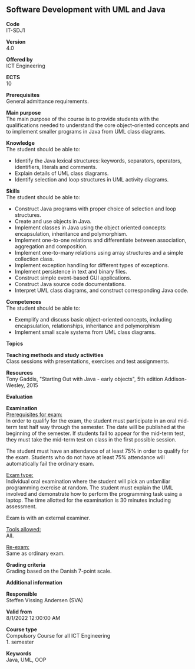 <h2>Software Development with UML and Java</h2>
<b>Code</b><br>
IT-SDJ1

<b>Version</b><br>
4.0

<b>Offered by</b><br>
ICT Engineering

<b>ECTS</b><br>
10

<b>Prerequisites</b><br>
General admittance requirements.

<b>Main purpose</b><br>
The main purpose of the course is to provide students with the qualifications needed to understand the core object-oriented concepts and to implement smaller programs in Java from UML class diagrams.

<b>Knowledge</b><br>
The student should be able to:
- Identify the Java lexical structures: keywords, separators, operators, identifiers, literals and comments.
- Explain details of UML class diagrams.
- Identify selection and loop structures in UML activity diagrams.

<b>Skills</b><br>
The student should be able to:

- Construct Java programs with proper choice of selection and loop structures.
- Create and use objects in Java.
- Implement classes in Java using the object oriented concepts: encapsulation, inheritance and polymorphism.
- Implement one-to-one relations and differentiate between association, aggregation and composition.
- Implement one-to-many relations using array structures and a simple collection class.
- Implement exception handling for different types of exceptions.
- Implement persistence in text and binary files.
- Construct simple event-based GUI applications.
- Construct Java source code documentations.
- Interpret UML class diagrams, and construct corresponding Java code.

<b>Competences</b><br>
The student should be able to:
- Exemplify and discuss basic object-oriented concepts, including encapsulation, relationships, inheritance and polymorphism
- Implement small scale systems from UML class diagrams.

<b>Topics</b>

<b>Teaching methods and study activities</b><br>
Class sessions with presentations, exercises and test assignments.

<b>Resources</b><br>
Tony Gaddis, "Starting Out with Java - early objects", 5th edition Addison-Wesley, 2015

<b>Evaluation</b>

<b>Examination</b><br>
<u>Prerequisites for exam:</u><br>
In order to qualify for the exam, the student must participate in an oral mid-term test half way through the semester. The date will be published at the beginning of the semester.
If students fail to appear for the mid-term test, they must take the mid-term test on class in the first possible session.

The student must have an attendance of at least 75% in order to qualify for the exam. Students who do not have at least 75% attendance will automatically fail the ordinary exam.

<u>Exam type:</u><br>
Individual oral examination where the student will pick an unfamiliar programming exercise at random. The student must explain the UML involved and demonstrate how to perform the programming task using a laptop. The time allotted for the examination is 30 minutes including assessment.

Exam is with an external examiner.

<u>Tools allowed:</u><br>
All.

<u>Re-exam:</u><br>
Same as ordinary exam.

<b>Grading criteria</b><br>
Grading based on the Danish 7-point scale.

<b>Additional information</b>

<b>Responsible</b><br>
Steffen Vissing Andersen (SVA)

<b>Valid from</b><br>
8/1/2022 12:00:00 AM

<b>Course type</b><br>
Compulsory Course for all ICT Engineering<br>1. semester
   
<b>Keywords</b><br>
Java, UML, OOP